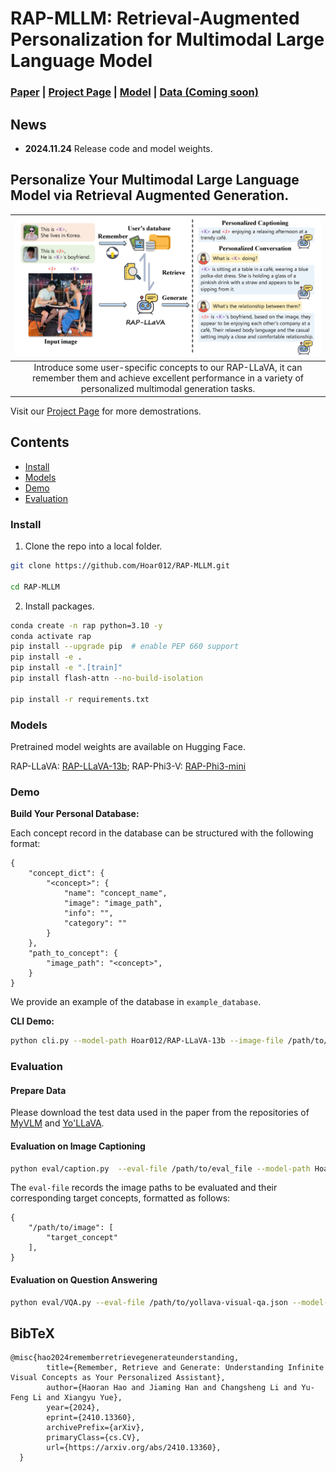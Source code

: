 # RAP-MLLM: Retrieval-Augmented Personalization for Multimodal Large Language Model

### [Paper](https://arxiv.org/abs/2410.13360) | [Project Page](https://hoar012.github.io/RAP-Project/) | [Model](https://huggingface.co/Hoar012/RAP-LLaVA-13b) | [Data (Coming soon)](https://github.com/Hoar012/Rap-MLLM)

## News
- **2024.11.24** Release code and model weights.

## Personalize Your Multimodal Large Language Model via Retrieval Augmented Generation.

| ![RAP-LLaVA](./images/teaser.png) |
|:--:|
| Introduce some user-specific concepts to our RAP-LLaVA, it can remember them and achieve excellent performance in a variety of personalized multimodal generation tasks. |


Visit our [Project Page](https://hoar012.github.io/RAP-Project/) for more demostrations.

## Contents

- [Install](#install)
- [Models](#models)
- [Demo](#demo)
- [Evaluation](#evaluation)

### Install

1. Clone the repo into a local folder.

```bash
git clone https://github.com/Hoar012/RAP-MLLM.git

cd RAP-MLLM
```

2. Install packages.

```bash
conda create -n rap python=3.10 -y
conda activate rap
pip install --upgrade pip  # enable PEP 660 support
pip install -e .
pip install -e ".[train]"
pip install flash-attn --no-build-isolation

pip install -r requirements.txt
```

### Models
Pretrained model weights are available on Hugging Face.

RAP-LLaVA: [RAP-LLaVA-13b](https://huggingface.co/Hoar012/RAP-LLaVA-13b); RAP-Phi3-V: [RAP-Phi3-mini](https://huggingface.co/Hoar012/RAP-Phi3-mini)

### Demo

**Build Your Personal Database:**

Each concept record in the database can be structured with the following format:
```
{
    "concept_dict": {
        "<concept>": {
            "name": "concept_name",
            "image": "image_path",
            "info": "",
            "category": ""
        }
    },
    "path_to_concept": {
        "image_path": "<concept>",
    }
}
```
We provide an example of the database in `example_database`.

**CLI Demo:**
```bash
python cli.py --model-path Hoar012/RAP-LLaVA-13b --image-file /path/to/test_image --retrieval --database ./example_database
```

### Evaluation

#### Prepare Data
Please download the test data used in the paper from the repositories of [MyVLM](https://github.com/snap-research/MyVLM) and [Yo'LLaVA](https://github.com/WisconsinAIVision/YoLLaVA).

#### Evaluation on Image Captioning
```bash
python eval/caption.py  --eval-file /path/to/eval_file --model-path Hoar012/RAP-LLaVA-13b --retrieval --database /path/to/database --topK 2
```

The `eval-file` records the image paths to be evaluated and their corresponding target concepts, formatted as follows:
```
{
    "/path/to/image": [
        "target_concept"
    ],
}
```

#### Evaluation on Question Answering
```bash
python eval/VQA.py --eval-file /path/to/yollava-visual-qa.json --model-path Hoar012/RAP-LLaVA-13b --retrieval --database /path/to/database --topK 1
```


## BibTeX

```
@misc{hao2024rememberretrievegenerateunderstanding,
        title={Remember, Retrieve and Generate: Understanding Infinite Visual Concepts as Your Personalized Assistant}, 
        author={Haoran Hao and Jiaming Han and Changsheng Li and Yu-Feng Li and Xiangyu Yue},
        year={2024},
        eprint={2410.13360},
        archivePrefix={arXiv},
        primaryClass={cs.CV},
        url={https://arxiv.org/abs/2410.13360}, 
  }
```